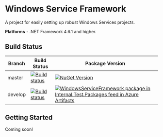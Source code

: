 # Windows Service Framework

A project for easily setting up robust Windows Services projects.

**Platforms** - .NET Framework 4.6.1 and higher.

## Build Status

Branch  |  Build Status  |  Package Version
------------- | --------------- | --------------
master | [![Build status](https://dev.azure.com/reflectsoftware/Windows%20Service%20Framework/_apis/build/status/WindowsServiceFramework-.NET%20Desktop-CI?branchName=master)](https://dev.azure.com/reflectsoftware/Windows%20Service%20Framework/_build/latest?definitionId=9&branchname=master) | [![NuGet Version](https://img.shields.io/nuget/v/WindowsServiceFramework.svg)](https://www.nuget.org/packages/WindowsServiceFramework/) 
develop | [![Build status](https://dev.azure.com/reflectsoftware/Windows%20Service%20Framework/_apis/build/status/WindowsServiceFramework-.NET%20Desktop-CI?branchName=develop)](https://dev.azure.com/reflectsoftware/Windows%20Service%20Framework/_build/latest?definitionId=9&branchname=develop) | [![WindowsServiceFramework package in Internal.Test.Packages feed in Azure Artifacts](https://feeds.dev.azure.com/reflectsoftware/_apis/public/Packaging/Feeds/47095bf3-920e-4460-bed7-fa65840f203e/Packages/785b41af-a51c-40b5-b26d-cce23505d078/Badge)](https://dev.azure.com/reflectsoftware/_Packaging?feed=47095bf3-920e-4460-bed7-fa65840f203e&package=785b41af-a51c-40b5-b26d-cce23505d078&preferRelease=true&_a=package)

## Getting Started

Coming soon!
